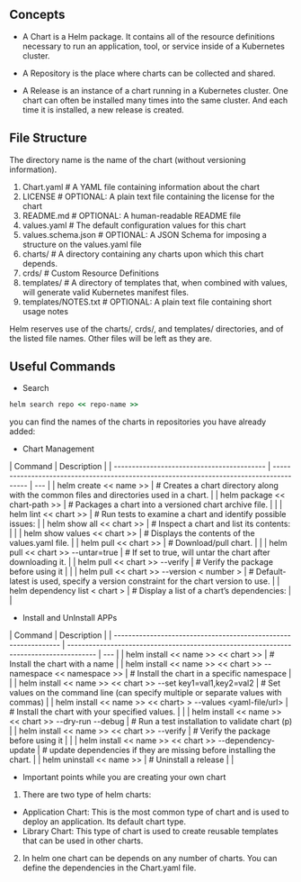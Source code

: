 ## Concepts

- A Chart is a Helm package. It contains all of the resource definitions necessary to run an application, tool, or
  service inside of a Kubernetes cluster.

- A Repository is the place where charts can be collected and shared.

- A Release is an instance of a chart running in a Kubernetes cluster. One chart can often be installed many times into
  the same cluster. And each time it is installed, a new release is created.

## File Structure

The directory name is the name of the chart (without versioning information).

1. Chart.yaml # A YAML file containing information about the chart
2. LICENSE # OPTIONAL: A plain text file containing the license for the chart
3. README.md # OPTIONAL: A human-readable README file
4. values.yaml # The default configuration values for this chart
5. values.schema.json # OPTIONAL: A JSON Schema for imposing a structure on the values.yaml file
6. charts/ # A directory containing any charts upon which this chart depends.
7. crds/ # Custom Resource Definitions
8. templates/ # A directory of templates that, when combined with values, will generate valid Kubernetes manifest files.
9. templates/NOTES.txt # OPTIONAL: A plain text file containing short usage notes

Helm reserves use of the charts/, crds/, and templates/ directories, and of the listed file names. Other files will be
left as they are.

## Useful Commands

- Search

```cmd
helm search repo << repo-name >>
```

you can find the names of the charts in repositories you have already added:

- Chart Management

| Command                                    | Description                                                                              |
| ------------------------------------------ | ---------------------------------------------------------------------------------------- | --- |
| helm create << name >>                     | # Creates a chart directory along with the common files and directories used in a chart. |
| helm package << chart-path >>              | # Packages a chart into a versioned chart archive file.                                  |     |
| helm lint << chart >>                      | # Run tests to examine a chart and identify possible issues:                             |
| helm show all << chart >>                  | # Inspect a chart and list its contents:                                                 |     |
| helm show values << chart >>               | # Displays the contents of the values.yaml file.                                         |
| helm pull << chart >>                      | # Download/pull chart.                                                                   |     |
| helm pull << chart >> --untar=true         | # If set to true, will untar the chart after downloading it.                             |
| helm pull << chart >> --verify             | # Verify the package before using it                                                     |     |
| helm pull << chart >> --version < number > | # Default-latest is used, specify a version constraint for the chart version to use.     |
| helm dependency list < chart >             | # Display a list of a chart’s dependencies:                                              |     |

- Install and UnInstall APPs

| Command                                                         | Description                                                                            |
| --------------------------------------------------------------- | -------------------------------------------------------------------------------------- | --- |
| helm install << name >> << chart >>                             | # Install the chart with a name                                                        |
| helm install << name >> << chart >> --namespace << namespace >> | # Install the chart in a specific namespace                                            |     |
| helm install << name >> << chart >> --set key1=val1,key2=val2   | # Set values on the command line (can specify multiple or separate values with commas) |
| helm install << name >> << chart> > --values <yaml-file/url>    | # Install the chart with your specified values.                                        |     |
| helm install << name >> << chart >> --dry-run --debug           | # Run a test installation to validate chart (p)                                        |
| helm install << name >> << chart >> --verify                    | # Verify the package before using it                                                   |     |
| helm install << name >> << chart >> --dependency-update         | # update dependencies if they are missing before installing the chart.                 |
| helm uninstall << name >>                                       | # Uninstall a release                                                                  |     |

- Important points while you are creating your own chart

1. There are two type of helm charts:

- Application Chart: This is the most common type of chart and is used to deploy an application. Its default chart type.
- Library Chart: This type of chart is used to create reusable templates that can be used in other charts.

2. In helm one chart can be depends on any number of charts. You can define the dependencies in the Chart.yaml file.
